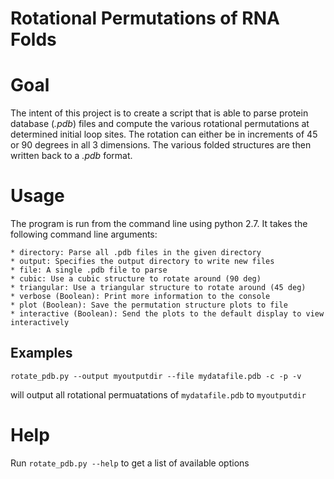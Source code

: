 Rotational Permutations of RNA Folds
=====================================


# Goal

The intent of this project is to create a script that is able to parse protein database (*.pdb*) files
and compute the various rotational permutations at determined initial loop sites.  The rotation
can either be in increments of 45 or 90 degrees in all 3 dimensions.  The various folded structures
are then written back to a *.pdb* format.

# Usage

The program is run from the command line using python 2.7.  It takes the following command line arguments:

	* directory: Parse all .pdb files in the given directory
	* output: Specifies the output directory to write new files
	* file: A single .pdb file to parse
	* cubic: Use a cubic structure to rotate around (90 deg)
	* triangular: Use a triangular structure to rotate around (45 deg)
	* verbose (Boolean): Print more information to the console
	* plot (Boolean): Save the permutation structure plots to file
	* interactive (Boolean): Send the plots to the default display to view interactively
	

## Examples

`rotate_pdb.py --output myoutputdir --file mydatafile.pdb -c -p -v`
	
will output all rotational permuatations of `mydatafile.pdb` to `myoutputdir`



# Help

Run `rotate_pdb.py --help` to get a list of available options

